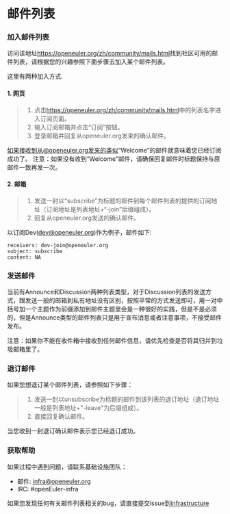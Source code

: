 # 邮件列表

### 加入邮件列表

访问该地址<https://openeuler.org/zh/community/mails.html>找到社区可用的邮件列表，请根据您的兴趣参照下面步骤去加入某个邮件列表。

这里有两种加入方式.

#### 1. 网页

> 1) 点击<https://openeuler.org/zh/community/mails.html>中的列表名字进入订阅页面。
> 2) 输入订阅邮箱并点击“订阅”按钮。
> 3) 登录邮箱并回复从openeuler.org发来的确认邮件。

如果接收到从@openeuler.org发来的类似“Welcome”的邮件就意味着您已经订阅成功了。
注意：如果没有收到“Welcome”邮件，请确保回复邮件时标题保持与原邮件一致再发一次。

#### 2. 邮箱

> 1) 发送一封以“subscribe”为标题的邮件到每个邮件列表的提供的订阅地址（订阅地址是列表地址+“-join”后缀组成）。
> 2) 回复从openeuler.org发送的确认邮件。

以订阅Dev(dev@openeuler.org)作为例子，邮件如下:

```
receivers: dev-join@openeuler.org
subject: subscribe
content: NA
```

### 发送邮件

当前有Announce和Discussion两种列表类型，对于Discussion列表的发送方式，跟发送一般的邮箱到私有地址没有区别，按照平常的方式发送即可，用一对中括号加一个主题作为前缀添加到邮件主题里会是一种很好的实践，但是不是必须的，但是Announce类型的邮件列表只是用于宣布消息或者注意事项，不接受邮件发布。

注意：如果你不能在收件箱中接收到任何邮件信息，请优先检查是否将其归并到垃圾邮箱里了。

### 退订邮件

如果您想退订某个邮件列表，请参照如下步骤：

> 1) 发送一封以unsubscribe为标题的邮件到该列表的退订地址（退订地址一般是列表地址+"-leave"为后缀组成）。
> 2) 直接回复确认邮件。

当您收到一封退订确认邮件表示您已经退订成功。

### 获取帮助

如果过程中遇到问题，请联系基础设施团队：

- 邮件: infra@openeuler.org
- IRC: #openEuler-infra

如果您发现任何有关邮件列表相关的bug，请直接提交issue到[infrastructure](https://gitee.com/openeuler/infrastructure/issues)
